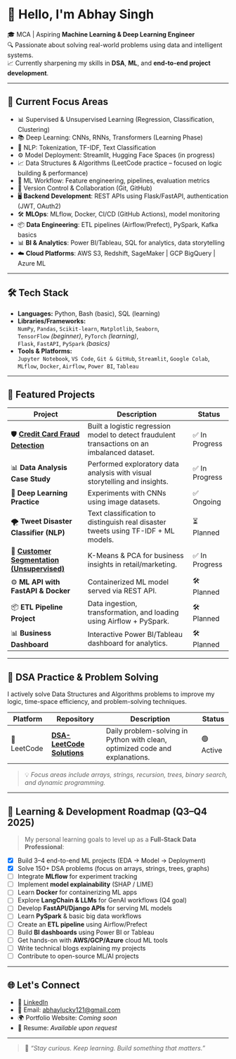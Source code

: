 # 👋 Hello, I'm Abhay Singh

🎓 MCA | Aspiring **Machine Learning & Deep Learning Engineer**  
🔍 Passionate about solving real-world problems using data and intelligent systems.  
📈 Currently sharpening my skills in **DSA**, **ML**, and **end-to-end project development**.

---

## 🚀 Current Focus Areas

- 📊 Supervised & Unsupervised Learning (Regression, Classification, Clustering)
- 📚 Deep Learning: CNNs, RNNs, Transformers (Learning Phase)
- 💬 NLP: Tokenization, TF-IDF, Text Classification
- ⚙️ Model Deployment: Streamlit, Hugging Face Spaces (in progress)
- 📈 Data Structures & Algorithms (LeetCode practice – focused on logic building & performance)
- 🧪 ML Workflow: Feature engineering, pipelines, evaluation metrics
- 🔄 Version Control & Collaboration (Git, GitHub)
- 🖥️ **Backend Development**: REST APIs using Flask/FastAPI, authentication (JWT, OAuth2)
- 🛠️ **MLOps**: MLflow, Docker, CI/CD (GitHub Actions), model monitoring
- 📦 **Data Engineering**: ETL pipelines (Airflow/Prefect), PySpark, Kafka basics
- 📊 **BI & Analytics**: Power BI/Tableau, SQL for analytics, data storytelling
- ☁️ **Cloud Platforms**: AWS S3, Redshift, SageMaker | GCP BigQuery | Azure ML

---

## 🛠️ Tech Stack

- **Languages:** Python, Bash (basic), SQL (learning)  
- **Libraries/Frameworks:**  
  `NumPy`, `Pandas`, `Scikit-learn`, `Matplotlib`, `Seaborn`,  
  `TensorFlow` *(beginner)*, `PyTorch` *(learning)*,  
  `Flask`, `FastAPI`, `PySpark` *(basics)*  
- **Tools & Platforms:**  
  `Jupyter Notebook`, `VS Code`, `Git & GitHub`, `Streamlit`, `Google Colab`,  
  `MLflow`, `Docker`, `Airflow`, `Power BI`, `Tableau`

---

## 📂 Featured Projects

| Project | Description | Status |
|--------|-------------|--------|
| 🛡️ [**Credit Card Fraud Detection**](https://github.com/AbhaySingh-ml/Project_1_Credit-Card-Fraud-Detection-System) | Built a logistic regression model to detect fraudulent transactions on an imbalanced dataset. | ✅ In Progress |
| 📊 **Data Analysis Case Study** | Performed exploratory data analysis with visual storytelling and insights. | ✅ In Progress |
| 🧠 **Deep Learning Practice** | Experiments with CNNs using image datasets. | ✅ Ongoing |
| 🌪️ **Tweet Disaster Classifier (NLP)** | Text classification to distinguish real disaster tweets using TF-IDF + ML models. | ⏳ Planned |
| 🧮 [**Customer Segmentation (Unsupervised)**](https://github.com/AbhaySingh-ml/Project-2-Customer-Segmentation-Using-K-Means-Clustering-for-Targeted-Marketing) | K-Means & PCA for business insights in retail/marketing. | ✅ In Progress |
| ⚙️ **ML API with FastAPI & Docker** | Containerized ML model served via REST API. | 🛠️ Planned |
| 📦 **ETL Pipeline Project** | Data ingestion, transformation, and loading using Airflow + PySpark. | 🛠️ Planned |
| 📊 **Business Dashboard** | Interactive Power BI/Tableau dashboard for analytics. | 🛠️ Planned |

---

## 📘 DSA Practice & Problem Solving

I actively solve Data Structures and Algorithms problems to improve my logic, time-space efficiency, and problem-solving techniques.

| Platform | Repository | Description | Status |
|----------|------------|-------------|--------|
| 🔷 LeetCode | [**DSA-LeetCode Solutions**](https://github.com/AbhaySingh-ml/leetcode-solutions) | Daily problem-solving in Python with clean, optimized code and explanations. | 🟢 Active |

> 💡 *Focus areas include arrays, strings, recursion, trees, binary search, and dynamic programming.*

---

## 🧭 Learning & Development Roadmap (Q3–Q4 2025)

> My personal learning goals to level up as a **Full-Stack Data Professional**:

- [x] Build 3–4 end-to-end ML projects (EDA → Model → Deployment)
- [x] Solve 150+ DSA problems (focus on arrays, strings, trees, graphs)
- [ ] Integrate **MLflow** for experiment tracking
- [ ] Implement **model explainability** (SHAP / LIME)
- [ ] Learn **Docker** for containerizing ML apps
- [ ] Explore **LangChain & LLMs** for GenAI workflows (Q4 goal)
- [ ] Develop **FastAPI/Django APIs** for serving ML models
- [ ] Learn **PySpark** & basic big data workflows
- [ ] Create an **ETL pipeline** using Airflow/Prefect
- [ ] Build **BI dashboards** using Power BI or Tableau
- [ ] Get hands-on with **AWS/GCP/Azure** cloud ML tools
- [ ] Write technical blogs explaining my projects
- [ ] Contribute to open-source ML/AI projects

---

## 🌐 Let's Connect

- 📇 [LinkedIn](https://www.linkedin.com/in/abhay-singh-1694b221b/)  
- 📧 Email: abhaylucky121@gmail.com  
- 🌍 Portfolio Website: *Coming soon*  
- 💼 Resume: *Available upon request*

---

> 🧠 *“Stay curious. Keep learning. Build something that matters.”*





